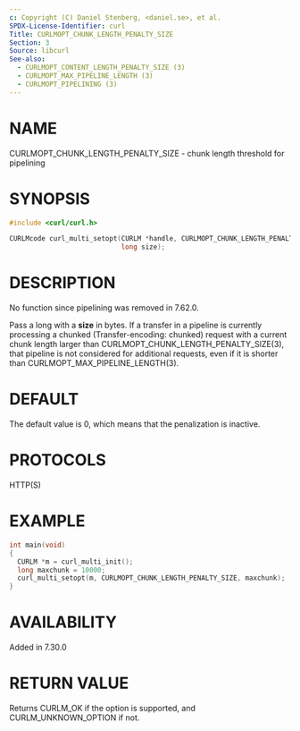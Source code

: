 ```yaml
---
c: Copyright (C) Daniel Stenberg, <daniel.se>, et al.
SPDX-License-Identifier: curl
Title: CURLMOPT_CHUNK_LENGTH_PENALTY_SIZE
Section: 3
Source: libcurl
See-also:
  - CURLMOPT_CONTENT_LENGTH_PENALTY_SIZE (3)
  - CURLMOPT_MAX_PIPELINE_LENGTH (3)
  - CURLMOPT_PIPELINING (3)
---
```


# NAME

CURLMOPT_CHUNK_LENGTH_PENALTY_SIZE - chunk length threshold for pipelining

# SYNOPSIS

~~~c
#include <curl/curl.h>

CURLMcode curl_multi_setopt(CURLM *handle, CURLMOPT_CHUNK_LENGTH_PENALTY_SIZE,
                            long size);
~~~

# DESCRIPTION

No function since pipelining was removed in 7.62.0.

Pass a long with a **size** in bytes. If a transfer in a pipeline is
currently processing a chunked (Transfer-encoding: chunked) request with a
current chunk length larger than CURLMOPT_CHUNK_LENGTH_PENALTY_SIZE(3),
that pipeline is not considered for additional requests, even if it is shorter
than CURLMOPT_MAX_PIPELINE_LENGTH(3).

# DEFAULT

The default value is 0, which means that the penalization is inactive.

# PROTOCOLS

HTTP(S)

# EXAMPLE

~~~c
int main(void)
{
  CURLM *m = curl_multi_init();
  long maxchunk = 10000;
  curl_multi_setopt(m, CURLMOPT_CHUNK_LENGTH_PENALTY_SIZE, maxchunk);
}
~~~

# AVAILABILITY

Added in 7.30.0

# RETURN VALUE

Returns CURLM_OK if the option is supported, and CURLM_UNKNOWN_OPTION if not.
